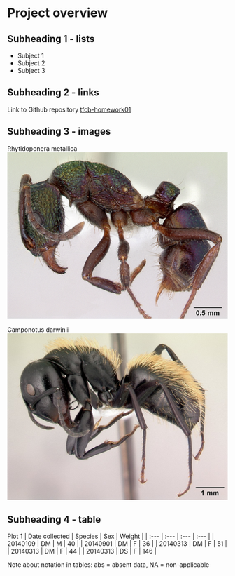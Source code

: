 # Project overview

## Subheading 1 - lists
- Subject 1
- Subject 2
- Subject 3

## Subheading 2 - links
Link to Github repository [tfcb-homework01](https://github.com/adnlargent/tfcb-homework1)

## Subheading 3 - images
Rhytidoponera metallica
![Rm](/images/casent0172345_Rhytidoponera_metallica.jpg)

Camponotus darwinii
![Cd](/images/casent0191696_Camponotus_darwinii.jpg)

## Subheading 4 - table
Plot 1
| Date collected | Species | Sex | Weight |
| :--- | :--- | :--- | :--- |
| 20140109 | DM | M | 40 | 
| 20140901 | DM | F | 36 |
| 20140313 | DM | F | 51 |
| 20140313 | DM | F | 44 |
| 20140313 | DS | F | 146 |

Note about notation in tables: abs = absent data, NA = non-applicable